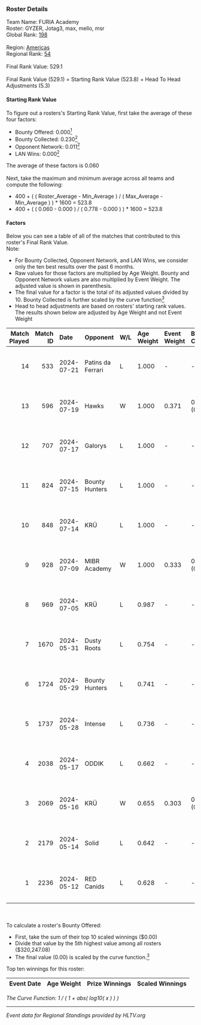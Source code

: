 ### Roster Details<br />
Team Name: FURIA Academy<br />
Roster: GYZER, Jotag3, max, mello, msr<br />
Global Rank: [198](../standings_global.md)<br />
<br />
Region: [Americas]( ../standings_americas.md)<br />
Regional Rank: [54]( ../standings_americas.md)<br />
<br />
Final Rank Value:  529.1<br />
<br />
Final Rank Value (529.1) = Starting Rank Value (523.8) + Head To Head Adjustments (5.3)<br />

#### Starting Rank Value<br />
To figure out a rosters's Starting Rank Value, first take the average of these four factors:<br />
- Bounty Offered: 0.000[<sup>1</sup>](#table2)
- Bounty Collected: 0.230[<sup>2</sup>](#table1)
- Opponent Network: 0.011[<sup>2</sup>](#table1)
- LAN Wins: 0.000[<sup>2</sup>](#table1)

The average of these factors is 0.060<br />
<br />
Next, take the maximum and minimum average across all teams and compute the following:<br />
- 400 + ( ( Roster_Average - Min_Average ) / ( Max_Average - Min_Average ) ) * 1600 = 523.8
- 400 + ( ( 0.060 - 0.000 ) / ( 0.778 - 0.000 ) ) * 1600 = 523.8


#### Factors<br />
Below you can see a table of all of the matches that contributed to this roster's Final Rank Value.<br />
Note:<br />

- For Bounty Collected, Opponent Network, and LAN Wins, we consider only the ten best results over the past 6 months.
- Raw values for those factors are multiplied by Age Weight. Bounty and Opponent Network values are also multiplied by Event Weight. The adjusted value is shown in parenthesis.
- The final value for a factor is the total of its adjusted values divided by 10. Bounty Collected is further scaled by the curve function[<sup>3</sup>](#curveFunction)
- Head to head adjustments are based on rosters' starting rank values. The results shown below are adjusted by Age Weight and not Event Weight
<span id="table1"></span><br />


| Match Played | Match ID | Date       | Opponent          | W/L | Age Weight | Event Weight | Bounty Collected | Opponent Network | LAN Wins  | H2H Adj. | Roster                                   |
| -: | -: | :- | :- | :- | :- | :- | :- | :- | :- | -: | :- |
|           14 |      533 | 2024-07-21 | Patins da Ferrari | L   | 1.000      | -            | -                | -                | -         |    -5.98 | GYZER, Jotag3, max, mello, msr           |
|           13 |      596 | 2024-07-19 | Hawks             | W   | 1.000      | 0.371        | 0.000 (0.000)    | 0.028 (0.010)    | 0 (0.000) |    15.41 | GYZER, Jotag3, max, mello, msr           |
|           12 |      707 | 2024-07-17 | Galorys           | L   | 1.000      | -            | -                | -                | -         |    -5.04 | Bruninho, GYZER, Jotag3, max, mello      |
|           11 |      824 | 2024-07-15 | Bounty Hunters    | L   | 1.000      | -            | -                | -                | -         |    -2.41 | GYZER, Jotag3, max, mello, souz4h        |
|           10 |      848 | 2024-07-14 | KRÜ               | L   | 1.000      | -            | -                | -                | -         |    -4.02 | GYZER, Jotag3, max, mello, souz4h        |
|            9 |      928 | 2024-07-09 | MIBR Academy      | W   | 1.000      | 0.333        | 0.000 (0.000)    | 0.000 (0.000)    | 0 (0.000) |    10.11 | GYZER, Jotag3, max, mello, souz4h        |
|            8 |      969 | 2024-07-05 | KRÜ               | L   | 0.987      | -            | -                | -                | -         |    -4.06 | GYZER, Jotag3, max, mello, souz4h        |
|            7 |     1670 | 2024-05-31 | Dusty Roots       | L   | 0.754      | -            | -                | -                | -         |    -3.67 | Bruninho, cerolzin, GYZER, Jotag3, mello |
|            6 |     1724 | 2024-05-29 | Bounty Hunters    | L   | 0.741      | -            | -                | -                | -         |    -2.82 | Bruninho, cerolzin, GYZER, Jotag3, mello |
|            5 |     1737 | 2024-05-28 | Intense           | L   | 0.736      | -            | -                | -                | -         |    -5.56 | Bruninho, cerolzin, GYZER, Jotag3, mello |
|            4 |     2038 | 2024-05-17 | ODDIK             | L   | 0.662      | -            | -                | -                | -         |    -1.84 | Bruninho, cerolzin, GYZER, Jotag3, mello |
|            3 |     2069 | 2024-05-16 | KRÜ               | W   | 0.655      | 0.303        | 0.023 (0.005)    | 0.479 (0.095)    | 0 (0.000) |    18.35 | Bruninho, cerolzin, GYZER, Jotag3, mello |
|            2 |     2179 | 2024-05-14 | Solid             | L   | 0.642      | -            | -                | -                | -         |    -2.37 | Bruninho, cerolzin, GYZER, Jotag3, mello |
|            1 |     2236 | 2024-05-12 | RED Canids        | L   | 0.628      | -            | -                | -                | -         |    -0.76 | Bruninho, cerolzin, GYZER, Jotag3, mello |

<br />
<span id="table2"></span><br />
To calculate a roster's Bounty Offered:<br />

- First, take the sum of their top 10 scaled winnings ($0.00)
- Divide that value by the 5th highest value among all rosters ($320,247.08)
- The final value (0.00) is scaled by the curve function.[<sup>3</sup>](#curveFunction)

Top ten winnings for this roster:<br />

| Event Date | Age Weight | Prize Winnings | Scaled Winnings |
| :- | -: | :- | :- |


<span id="curveFunction"></span>_The Curve Function: 1 / ( 1 + abs( log10( x ) ) )_<br />

---
_Event data for Regional Standings provided by HLTV.org_<br />
